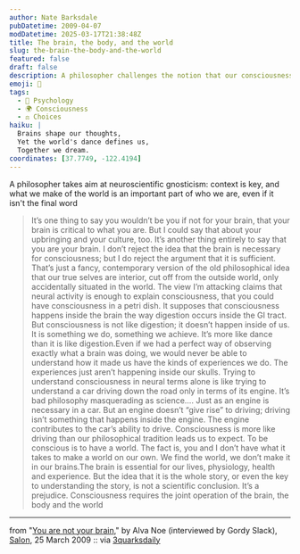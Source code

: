 ```yaml
---
author: Nate Barksdale
pubDatetime: 2009-04-07
modDatetime: 2025-03-17T21:38:48Z
title: The brain, the body, and the world
slug: the-brain-the-body-and-the-world
featured: false
draft: false
description: A philosopher challenges the notion that our consciousness is solely determined by our brains.
emoji: 🧠
tags:
  - 🧠 Psychology
  - 🌍 Consciousness
  - ⚖️ Choices
haiku: |
  Brains shape our thoughts,  
  Yet the world's dance defines us,  
  Together we dream.
coordinates: [37.7749, -122.4194]
---
```


A philosopher takes aim at neuroscientific gnosticism: context is key, and what we make of the world is an important part of who we are, even if it isn't the final word

> It’s one thing to say you wouldn’t be you if not for your brain, that your brain is critical to what you are. But I could say that about your upbringing and your culture, too. It’s another thing entirely to say that you are your brain. I don’t reject the idea that the brain is necessary for consciousness; but I do reject the argument that it is sufficient. That’s just a fancy, contemporary version of the old philosophical idea that our true selves are interior, cut off from the outside world, only accidentally situated in the world. The view I’m attacking claims that neural activity is enough to explain consciousness, that you could have consciousness in a petri dish. It supposes that consciousness happens inside the brain the way digestion occurs inside the GI tract. But consciousness is not like digestion; it doesn’t happen inside of us. It is something we do, something we achieve. It’s more like dance than it is like digestion.Even if we had a perfect way of observing exactly what a brain was doing, we would never be able to understand how it made us have the kinds of experiences we do. The experiences just aren’t happening inside our skulls. Trying to understand consciousness in neural terms alone is like trying to understand a car driving down the road only in terms of its engine. It’s bad philosophy masquerading as science…. Just as an engine is necessary in a car. But an engine doesn’t “give rise” to driving; driving isn’t something that happens inside the engine. The engine contributes to the car’s ability to drive. Consciousness is more like driving than our philosophical tradition leads us to expect. To be conscious is to have a world. The fact is, you and I don’t have what it takes to make a world on our own. We find the world, we don’t make it in our brains.The brain is essential for our lives, physiology, health and experience. But the idea that it is the whole story, or even the key to understanding the story, is not a scientific conclusion. It’s a prejudice. Consciousness requires the joint operation of the brain, the body and the world

---

from "[You are not your brain](http://www.salon.com/env/atoms_eden/2009/03/25/alva_noe/index.html)," by Alva Noe (interviewed by Gordy Slack), [Salon](http://www.salon.com/env/atoms_eden/2009/03/25/alva_noe/index.html), 25 March 2009 :: via [3quarksdaily](http://web.archive.org/web/20240717232542/https://3quarksdaily.com/3quarksdaily/2009/04/you-are-not-your-brain.html)
